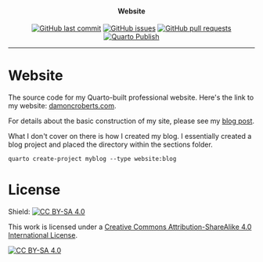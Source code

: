 <h4 align="center">Website</h4>
<p align="center">
    <a href="https://github.com/DamonCharlesRoberts/website/commits/main">
    <img src="https://img.shields.io/github/last-commit/DamonCharlesRoberts/website.svg?style=flat-square&logo=github&logoColor=white"
         alt="GitHub last commit"></a>
    <a href="https://github.com/DamonCharlesRoberts/website/issues">
    <img src="https://img.shields.io/github/issues-raw/DamonCharlesRoberts/website.svg?style=flat-square&logo=github&logoColor=white"
         alt="GitHub issues"></a>
    <a href="https://github.com/DamonCharlesRoberts/website/pulls">
    <img src="https://img.shields.io/github/issues-pr-raw/DamonCharlesRoberts/website.svg?style=flat-square&logo=github&logoColor=white"
         alt="GitHub pull requests"></a>
   <a href = "https://github.com/DamonCharlesRoberts/website/actions/workflows/publish.yml">
   <img src="https://github.com/DamonCharlesRoberts/website/actions/workflows/publish.yml/badge.svg" alt="Quarto Publish"></a>
</p>

---

# Website

The source code for my Quarto-built professional website. Here's the link to my website: [damoncroberts.com](https://damoncroberts.com).

For details about the basic construction of my site, please see my [blog post](https://damoncroberts.com).

What I don't cover on there is how I created my blog. I essentially created a blog project and placed the directory within the sections folder.

```terminal
quarto create-project myblog --type website:blog
```

# License
Shield: [![CC BY-SA 4.0][cc-by-sa-shield]][cc-by-sa]

This work is licensed under a
[Creative Commons Attribution-ShareAlike 4.0 International License][cc-by-sa].

[![CC BY-SA 4.0][cc-by-sa-image]][cc-by-sa]

[cc-by-sa]: http://creativecommons.org/licenses/by-sa/4.0/
[cc-by-sa-image]: https://licensebuttons.net/l/by-sa/4.0/88x31.png
[cc-by-sa-shield]: https://img.shields.io/badge/License-CC%20BY--SA%204.0-lightgrey.svg
